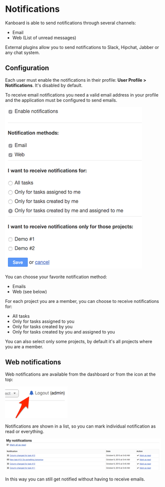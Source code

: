 Notifications
=============

Kanboard is able to send notifications through several channels:

- Email
- Web (List of unread messages)

External plugins allow you to send notifications to Slack, Hipchat, Jabber or any chat system.

Configuration
-------------

Each user must enable the notifications in their profile: **User Profile > Notifications**. It's disabled by default.

To receive email notifications you need a valid email address in your profile and the application must be configured to send emails.

![Notifications](../screenshots/notifications.png)

You can choose your favorite notification method:

- Emails
- Web (see below)

For each project you are a member, you can choose to receive notifications for:

- All tasks
- Only for tasks assigned to you
- Only for tasks created by you
- Only for tasks created by you and assigned to you

You can also select only some projects, by default it's all projects where you are a member.

Web notifications
-----------------

Web notifications are available from the dashboard or from the icon at the top:

![Web Notifications Icon](../screenshots/web-notifications-icon.png)

Notifications are shown in a list, so you can mark individual notification as read or everything.

![Web Notifications](../screenshots/web-notifications.png)

In this way you can still get notified without having to receive emails.

